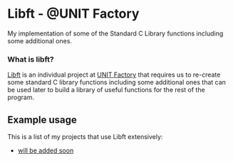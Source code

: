 # Libft - @UNIT Factory
My implementation of some of the Standard C Library functions including some additional ones.

### What is libft?
[Libft][1] is an individual project at [UNIT Factory][2] that requires us to re-create some standard C library functions including some additional ones that can be used later to build a library of useful functions for the rest of the program.

## Example usage

This is a list of my projects that use Libft extensively:

* [will be added soon](https://unit.ua)

[1]: https://github.com/R4meau/libft/blob/master/libft.en.pdf "Libft PDF"
[2]: http://unit.ua "UNIT Factory"
